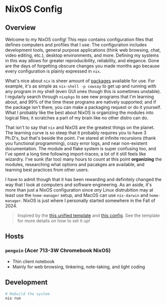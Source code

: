 # NixOS Config

## Overview

Welcome to my NixOS config! This repo contains configuration files that defines
computers and profiles that I use. The configuration includes development tools,
general purpose applications (think web browsing, chat, video editing, etc.),
desktop environments, and more. Defining my systems in this way allows for
greater reproducibility, reliability, and elegance. Gone are the days of
forgetting obscure changes you made months ago because every configuration is
plainly expressed in `nix`.

What's nice about `nix` is sheer amount of [packages](https://search.nixos.org/)
available for use. For example, it's as simple as `nix-shell -p cowsay` to get
up and running with any program in my shell (even GUI ones though this is
sometimes unstable). I regularly search through `nixpkgs` to see new programs
that I'm learning about, and 99% of the time these programs are natively
supported; and if the package isn't there, you can make a packaging request or
do it yourself. What I probably like the best about NixOS is organizing the
modules into logical files; it scratches a part of my brain like no other distro
can do.

That isn't to say that `nix` and NixOS are the greatest things on the planet.
The learning curve is so steep that it probably requires you to have 3 Ph.D's,
but that's beside the point. I've stared at infinite recursions (thank you
functional programming), crazy error logs, and near non-existent documentation.
The module and flake system is super confusing too, and I've spent a long time
following import-traces; a lot of it still feels like wizardry. I've sunk (far
too) many hours to count at this point **organizing** the modules, researching
what options and pacakges are available, and learning best practices from other
users.

I have to admit though that it has been rewarding and definitely changed the way
that I look at computers and software engineering. As an aside, it's more than
just a NixOS configuration since *any* Linux distrubition may at least use the
`home-manager` setup, and MacOS can use `nix-darwin` and `home-manager`. NixOS
is just where I personally started somewhere in the Fall of 2024.

> Inspired by the [this unified
> template](https://github.com/juspay/nixos-unified-template) and [this
> config](https://github.com/srid/nixos-config). See the template for more details
> on how to set it up!

## Hosts

### `penguin` (Acer 713-3W Chromebook NixOS)

- Thin client notebook
- Mainly for web browsing, tinkering, note-taking, and light coding

## Development

```nix
# Rebuild the system
nix run
```
